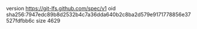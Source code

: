 version https://git-lfs.github.com/spec/v1
oid sha256:7947edc89b8d2532b4c7a36dda640b2c8ba2d579e9171778856e37527fdfbb6c
size 4629
